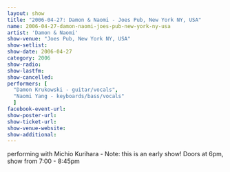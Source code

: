 ```yaml
---
layout: show
title: "2006-04-27: Damon & Naomi - Joes Pub, New York NY, USA"
name: 2006-04-27-damon-naomi-joes-pub-new-york-ny-usa
artist: 'Damon & Naomi'
show-venue: "Joes Pub, New York NY, USA"
show-setlist: 
show-date: 2006-04-27
category: 2006
show-radio: 
show-lastfm: 
show-cancelled: 
performers: [
  "Damon Krukowski - guitar/vocals",
  "Naomi Yang - keyboards/bass/vocals"
  ]
facebook-event-url: 
show-poster-url: 
show-ticket-url: 
show-venue-website: 
show-additional: 
---
```


performing with Michio Kurihara - Note: this is an early show! Doors at 6pm, show from 7:00 - 8:45pm